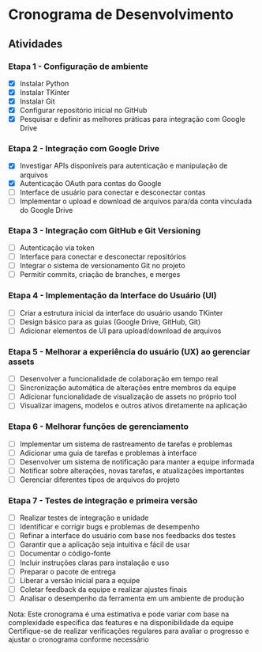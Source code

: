 # Cronograma de Desenvolvimento

## Atividades

### Etapa 1 - Configuração de ambiente
- [X] Instalar Python
- [X] Instalar TKinter
- [X] Instalar Git
- [X] Configurar repositório inicial no GitHub
- [X] Pesquisar e definir as melhores práticas para integração com Google Drive

### Etapa 2 - Integração com Google Drive
- [X] Investigar APIs disponíveis para autenticação e manipulação de arquivos
- [X] Autenticação OAuth para contas do Google
- [ ] Interface de usuário para conectar e desconectar contas
- [ ] Implementar o upload e download de arquivos para/da conta vinculada do Google Drive

### Etapa 3 - Integração com GitHub e Git Versioning
- [ ] Autenticação via token
- [ ] Interface para conectar e desconectar repositórios
- [ ] Integrar o sistema de versionamento Git no projeto
- [ ] Permitir commits, criação de branches, e merges

### Etapa 4 - Implementação da Interface do Usuário (UI)
- [ ] Criar a estrutura inicial da interface do usuário usando TKinter
- [ ] Design básico para as guias (Google Drive, GitHub, Git)
- [ ] Adicionar elementos de UI para upload/download de arquivos

### Etapa 5 - Melhorar a experiência do usuário (UX) ao gerenciar assets
- [ ] Desenvolver a funcionalidade de colaboração em tempo real
- [ ] Sincronização automática de alterações entre membros da equipe
- [ ] Adicionar funcionalidade de visualização de assets no próprio tool
- [ ] Visualizar imagens, modelos e outros ativos diretamente na aplicação

### Etapa 6 - Melhorar funções de gerenciamento
- [ ] Implementar um sistema de rastreamento de tarefas e problemas
- [ ] Adicionar uma guia de tarefas e problemas à interface
- [ ] Desenvolver um sistema de notificação para manter a equipe informada
- [ ] Notificar sobre alterações, novas tarefas, e atualizações importantes
- [ ] Gerenciar diferentes tipos de arquivos do projeto

### Etapa 7 - Testes de integração e primeira versão
- [ ] Realizar testes de integração e unidade
- [ ] Identificar e corrigir bugs e problemas de desempenho
- [ ] Refinar a interface do usuário com base nos feedbacks dos testes
- [ ] Garantir que a aplicação seja intuitiva e fácil de usar
- [ ] Documentar o código-fonte
- [ ] Incluir instruções claras para instalação e uso
- [ ] Preparar o pacote de entrega
- [ ] Liberar a versão inicial para a equipe
- [ ] Coletar feedback da equipe e realizar ajustes finais
- [ ] Analisar o desempenho da ferramenta em um ambiente de produção

Nota: Este cronograma é uma estimativa e pode variar com base na complexidade específica das features e na disponibilidade da equipe Certifique-se de realizar verificações regulares para avaliar o progresso e ajustar o cronograma conforme necessário
